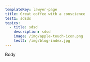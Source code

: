 ```yaml
---
templateKey: lawyer-page
title: Great coffee with a conscience
test1: sdsds
topics:
  - title: sdsd
    description: sdsd
    image: /img/apple-touch-icon.png
    test2: /img/blog-index.jpg
---
```

Body